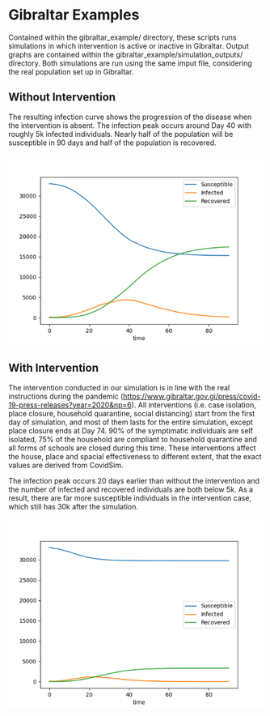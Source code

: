 # Gibraltar Examples
Contained within the gibraltar_example/ directory, these scripts runs simulations in which intervention is active or inactive in Gibraltar. Output graphs are contained within the gibraltar_example/simulation_outputs/ directory. Both simulations are run using the same imput file, considering the real population set up in Gibraltar. 

## Without Intervention
The resulting infection curve shows the progression of the disease when the intervention is absent. The infection peak occurs around Day 40 with roughly 5k infected individuals. Nearly half of the population will be susceptible in 90 days and half of the population is recovered.

![without intervention.pt](./simulation_outputs/without_intervention/simulation_flow_SIR_plot.png)

## With Intervention
The intervention conducted in our simulation is in line with the real instructions during the pandemic (https://www.gibraltar.gov.gi/press/covid-19-press-releases?year=2020&np=6). All interventions (i.e. case isolation, place closure, household quarantine, social distancing) start from the first day of simulation, and most of them lasts for the entire simulation, except place closure ends at Day 74. 90% of the symptimatic individuals are self isolated, 75% of the household are compliant to household quarantine and all forms of schools are closed during this time. These interventions affect the house, place and spacial effectiveness to different extent, that the exact values are derived from CovidSim.

The infection peak occurs 20 days earlier than without the intervention and the number of infected and recovered individuals are both below 5k. As a result, there are far more susceptible individuals in the intervention case, which still has 30k after the simulation.

![with intervention.pt](./simulation_outputs/with_intervention/simulation_flow_SIR_plot.png)
